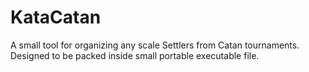 # KataCatan
A small tool for organizing any scale Settlers from Catan tournaments. Designed to be packed inside small portable executable file.
